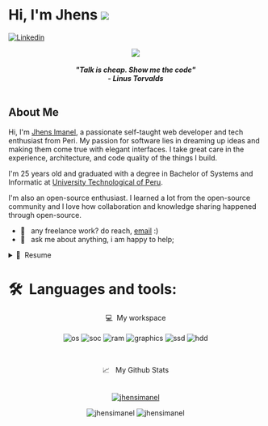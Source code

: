 # Hi, I'm Jhens <img src="https://media.giphy.com/media/hvRJCLFzcasrR4ia7z/giphy.gif" width=25> 

[![Linkedin](https://img.shields.io/static/v1?label=&message=Linkedin&color=0E7FBF&&&style=flat&logo=linkedin&logoColor=white)](https://www.linkedin.com/in/jhensimanel/)

<p align="center">
  <a href="https://github.com/DenverCoder1/readme-typing-svg"><img src="https://readme-typing-svg.herokuapp.com?lines=Bachelor's+Systems+Enginnering;Tech%20Enthusiast;Cafephile;Always%20learning%20new%20things;Evolving&center=true&width=500&height=50"></a>
</p>
<p align='center'><em><b>"Talk is cheap. Show me the code"</b></em>
<br/>
 <em><b>- Linus Torvalds</b></em>
<br><br/>

## About Me
Hi, I'm [Jhens Imanel](https://github.com/JhensImanel), a passionate self-taught web developer and tech enthusiast from Peri. My passion for software lies in dreaming up ideas and making them come true with elegant interfaces. I take great care in the experience, architecture, and code quality of the things I build.

I'm 25 years old and graduated with a degree in Bachelor of Systems and Informatic at [University Technological of Peru](https://www.sgcaruvithura.ac.in/public/course-details.html?id=bkVDd0pXUEdHTVc5V1RlVk9vSG80dz09"). 

I'm also an open-source enthusiast. I learned a lot from the open-source community and I love how collaboration and knowledge sharing happened through open-source.
              
- 💼 &nbsp; any freelance work? do reach, [email](mailto:jamesimanel@hotmail.com) :) 
- 💬 &nbsp; ask me about anything, i am happy to help;

<details>
  <summary>📃 &nbsp;Resume</summary>

## Work Experience

<img align="right" width="50px" src="https://github.com/JhensImanel/JhensImanel/tree/main/icons/devdatep_logo.png" />

- 📖 **&nbsp;Front End Developer Jr.**\
📆 &nbsp;2024-Present\
📍 **&nbsp;Devdatep Consulting** - Lima, Peru

<img align="right" width="50px" src="https://github.com/JhensImanel/JhensImanel/tree/main/icons/synopsis_logo.png" />

- 📖 **&nbsp;Trainee Program**\
📆 &nbsp;2024-2024\
📍 **&nbsp;Synopsis S.A.** - Lima, Peru

<img align="right" width="50px" src="https://github.com/JhensImanel/JhensImanel/tree/main/icons/sixth_system.webp" />

- 📖 **&nbsp;Trainee Angular**\
📆 &nbsp;2023-2023\
📍 **&nbsp;Sixth System** - Lima, Peru

<img align="right" width="50px" src="https://github.com/jhensimanel/jhensimanel/blob/main/icons/hodelpe_logo.png" />

- 📖 **&nbsp;Tech Support**\
📆 &nbsp;2023-2023\
📍 **&nbsp;Corporation Hodelpe S.A.C.** - Lima, Peru

## Education

<img align="right" width="50px" src="https://github.com/jhensimanel/jhensimanel/blob/main/icons/university_logo.png" />

- 📖 **&nbsp;Bachelor of Systems and Informatic**\
📆 &nbsp;2018 - 2023\
📍 **&nbsp;University Technology of Peru S.A.C.** - Lima, Peru

<img align="right" width="50px" src="https://github.com/jhensimanel/jhensimanel/blob/main/icons/idat_logo.png" />

- 📖 **&nbsp;Back End Developer Program**\
📆 &nbsp;2024 - 2024\
📍 **IDAT** - Lima, Peru

<img align="right" width="50px" src="https://github.com/JhensImanel/JhensImanel/tree/main/icons/devdatep_logo.png" />

- 📖 **&nbsp;English Intermediate**\
📆 &nbsp;2023 - Present\
📍 **&nbsp;ICPNA** - Lima, Peru

## Volunteering

<img align="right" width="50px" src="https://github.com/JhensImanel/JhensImanel/tree/main/icons/ccffaa_logo.png" />

- 👨‍💻 **&nbsp;Volunteer**\
📆 &nbsp; 2024\
📍 **&nbsp;CC.FF.AA.** - Lima, Peru

## Personal Projects
  
- [Admission Applicant System](https://github.com/itsmeshibintmz/Admission-Applicant-System) <img align='right' src="https://img.shields.io/badge/css3-%231572B6.svg?style&logo=css3&logoColor=white"><img align='right' src="https://camo.githubusercontent.com/3bf2737f46ffd3c1057512ceb089758416ae555a83458a422ad23bc8f4ddbe7c/68747470733a2f2f696d672e736869656c64732e696f2f62616467652f48544d4c352d4533344632363f7374796c65266c6f676f3d68746d6c35266c6f676f436f6c6f723d7768697465?style&logo=Node.js&logoColor=fffff"><img align='right' src="https://img.shields.io/badge/mysql-%2300f.svg?style&logo=mysql&logoColor=white"><img align='right' src="https://img.shields.io/badge/-Java-important?style&logo=Java&logoColor=white">
- [Organic Shopping Website](https://github.com/itsmeshibintmz/Organic-Shopping-Webstore) <img align='right' src="https://img.shields.io/badge/css3-%231572B6.svg?style&logo=css3&logoColor=white"><img align='right' src="https://camo.githubusercontent.com/3bf2737f46ffd3c1057512ceb089758416ae555a83458a422ad23bc8f4ddbe7c/68747470733a2f2f696d672e736869656c64732e696f2f62616467652f48544d4c352d4533344632363f7374796c65266c6f676f3d68746d6c35266c6f676f436f6c6f723d7768697465?style&logo=Node.js&logoColor=fffff"><img align='right' src="https://img.shields.io/badge/mysql-%2300f.svg?style&logo=mysql&logoColor=white"><img align='right' src="https://img.shields.io/badge/php-%23777BB4.svg?style&logo=php&logoColor=white">
</details>


# 🛠 **&nbsp;Languages and tools:** 

<p align='center'>
  💻 &nbsp;My workspace<br/><br/>
  <img alt="os" src="https://img.shields.io/badge/Windows_11-HP_Probook_450_G5-0078D6?style=for-the-badge&logo=windows&logoColor=white" />
  <img alt="soc" src="https://img.shields.io/badge/Intel-Core_i7-0071C5?style=for-the-badge&logo=intel&logoColor=white" />
  <img alt="ram" src="https://img.shields.io/badge/RAM-16GB-%230071C5.svg?&style=for-the-badge&logoColor=white" />
  <img alt="graphics" src="https://img.shields.io/badge/NVIDIA-930MX-76B900?style=for-the-badge&logo=nvidia&logoColor=white" />
  <img alt="ssd" src="https://img.shields.io/badge/930%20GB%20SSD-grey?style=for-the-badge" />
  <img alt="hdd" src="https://img.shields.io/badge/931%20GB%20HDD-grey?style=for-the-badge" />
</p>
<br>

<p align='center'>
📈 &nbsp; My Github Stats <br></br>
<p align="center"> <a href="https://github.com/ryo-ma/github-profile-trophy"><img src="https://github-profile-trophy.vercel.app/?username=jhensimanel&theme=darkhub&margin-w=15&margin-h=15&coloumn=3&row=1" alt="jhensimanel" /></a> </p>

<p align='center'><img src="https://github-readme-stats.vercel.app/api/top-langs/?username=jhensimanel&show_icons=true&&line_height=25&width=20&title_color=FFFFFF&icon_color=FFFFFF&text_color=FFFFFF&bg_color=000000&layout=compact" alt="jhensimanel" /> <img src="https://github-readme-stats-itsmeshibintmz.vercel.app/api?username=jhensimanel&show_icons=true&&line_height=25&width=20&title_color=FFFFFF&icon_color=FFFFFF&text_color=FFFFFF&bg_color=000000&layout=compact" alt="jhensimanel" /> 
</p>
</p>

